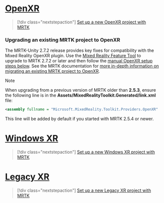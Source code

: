 # [OpenXR](#tab/openxr)

> [!div class="nextstepaction"]
> [Set up a new OpenXR project with MRTK](./tutorials/mr-learning-base-02.md?tabs=openxr)

### Upgrading an existing MRTK project to OpenXR

The MRTK-Unity 2.7.2 release provides key fixes for compatibility with the Mixed Reality OpenXR plugin.  Use the [Mixed Reality Feature Tool](../../welcome-to-mr-feature-tool.md) to upgrade to MRTK 2.7.2 or later and then follow the [manual OpenXR setup steps below](#manual-setup-without-mrtk). See the MRTK documentation for [more in-depth information on migrating an existing MRTK project to OpenXR](/windows/mixed-reality/mrtk-unity/configuration/getting-started-with-mrtk-and-xrsdk#configuring-mrtk-for-the-xr-sdk-pipeline).

> [!NOTE]
> When upgrading from a previous version of MRTK older than **2.5.3**, ensure the following line is in the **Assets/MixedRealityToolkit.Generated/link.xml** file:
>
> ```xml
> <assembly fullname = "Microsoft.MixedReality.Toolkit.Providers.OpenXR" preserve="all"/>
> ```
>
> This line will be added by default if you started with MRTK 2.5.4 or newer.

# [Windows XR](#tab/windowsxr)

> [!div class="nextstepaction"]
> [Set up a new Windows XR project with MRTK](./tutorials/mr-learning-base-02.md?tabs=winxr)

# [Legacy XR](#tab/legacy)

> [!div class="nextstepaction"]
> [Set up a new Legacy XR project with MRTK](./tutorials/mr-learning-base-02.md?tabs=wsa)
